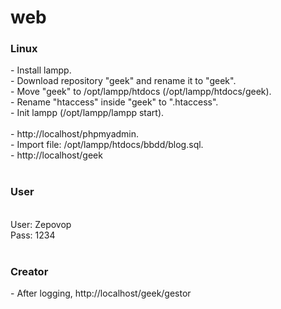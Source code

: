 # web

<h3>Linux</h3>
- Install lampp.<br>
- Download repository "geek" and rename it to "geek".<br>
- Move "geek" to /opt/lampp/htdocs (/opt/lampp/htdocs/geek).<br>
- Rename "htaccess" inside "geek" to ".htaccess".<br>
- Init lampp (/opt/lampp/lampp start).<br>
<br>
- http://localhost/phpmyadmin.<br>
- Import file: /opt/lampp/htdocs/bbdd/blog.sql.<br>
- http://localhost/geek<br>
<br>
<h3>User</h3><br>
User: Zepovop<br>
Pass: 1234<br>
<br>
<h3>Creator</h3>
- After logging, http://localhost/geek/gestor<br>
